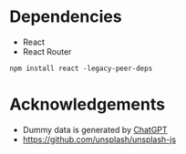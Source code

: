 # Dependencies
- React
- React Router

```
npm install react -legacy-peer-deps
```

# Acknowledgements
- Dummy data is generated by [ChatGPT](https://chat.openai.com/share/96512f08-0083-4982-a36d-3b93d2a6a586)
- https://github.com/unsplash/unsplash-js